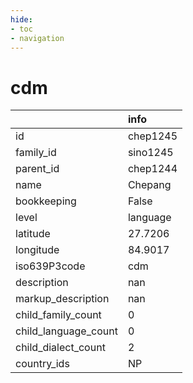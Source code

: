 ```yaml
---
hide:
- toc
- navigation
---
```

# cdm
|                      | info     |
|:---------------------|:---------|
| id                   | chep1245 |
| family_id            | sino1245 |
| parent_id            | chep1244 |
| name                 | Chepang  |
| bookkeeping          | False    |
| level                | language |
| latitude             | 27.7206  |
| longitude            | 84.9017  |
| iso639P3code         | cdm      |
| description          | nan      |
| markup_description   | nan      |
| child_family_count   | 0        |
| child_language_count | 0        |
| child_dialect_count  | 2        |
| country_ids          | NP       |